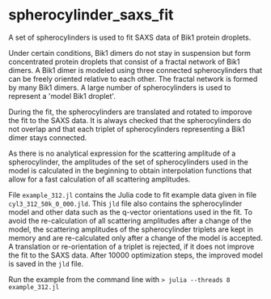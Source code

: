 # spherocylinder_saxs_fit

A set of spherocylinders is used to fit SAXS data of Bik1 protein droplets.

Under certain conditions, Bik1 dimers do not stay in suspension but form concentrated protein droplets
that consist of a fractal network of Bik1 dimers.
A Bik1 dimer is modeled using three connected spherocylinders that can be freely oriented relative to
each other. The fractal network is formed by many Bik1 dimers. A large number of spherocylinders is 
used to represent a 'model Bik1 droplet'.

During the fit, the spherocylinders are translated and rotated to imporove the fit to the SAXS data. It 
is always checked that the spherocylinders do not overlap and that each triplet of spherocylinders 
representing a Bik1 dimer stays connected.

As there is no analytical expression for the scattering amplitude of a spherocylinder, the amplitudes of
the set of spherocylinders used in the model is calculated in the beginning to obtain interpolation 
functions that allow for a fast calculation of all scattering amplitudes.

File `example_312.jl` contains the Julia code to fit example data given in file `cyl3_312_50k_0_000.jld`.
This `jld` file also contains the spherocylinder model and other data such as the q-vector orientations 
used in the fit.
To avoid the re-calculation of all scattering amplitudes after a change of the model, the scattering
amplitudes of the spherocylinder triplets are kept in memory and are re-calculated only after a change
of the model is accepted. A translation or re-orientation of a triplet is rejected, if it does not
improve the fit to the SAXS data.
After 10000 optimization steps, the improved model is saved in the `jld` file.

Run the example from the command line with `> julia --threads 8 example_312.jl`

